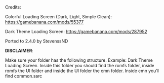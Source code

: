 Credits:

Colorful Loading Screen (Dark, Light, Simple Clean): https://gamebanana.com/mods/55377

Dark Theme Loading Screen: https://gamebanana.com/mods/287952

Ported to 2.4.0 by StevenssND

**DISCLAIMER**: 

Make sure your folder has the following structure. Example: Dark Theme Loading Screen. Inside this folder you should find the romfs folder, inside romfs the UI folder and inside the UI folder the cmn folder. Inside cmn you'll find common.sarc
